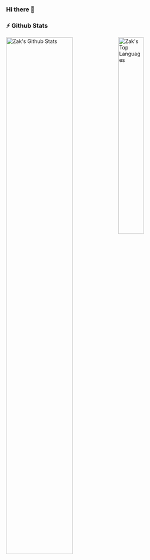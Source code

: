 ### Hi there 👋

<!--
**thezak48/thezak48** is a ✨ _special_ ✨ repository because its `README.md` (this file) appears on your GitHub profile.

Here are some ideas to get you started:

- 🔭 I’m currently working on ...
- 🌱 I’m currently learning ...
- 👯 I’m looking to collaborate on ...
- 🤔 I’m looking for help with ...
- 💬 Ask me about ...
- 📫 How to reach me: ...
- 😄 Pronouns: ...
- ⚡ Fun fact: ...
-->
### :zap: Github Stats

<img align="left" src="https://github-readme-stats.sumanth-talluri.vercel.app/api?username=thezak48&show_icons=true&title_color=fff&theme=tokyonight" alt="Zak's Github Stats" width="60%">
  
<img src="https://github-readme-stats.vercel.app/api/top-langs/?username=brettpetch&theme=tokyonight" width="37%" alt="Zak's Top Languages">
